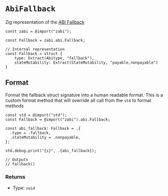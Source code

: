 # `AbiFallback` 

Zig representation of the [ABI Fallback](https://docs.soliditylang.org/en/latest/abi-spec.html#json)

```zig
const zabi = @import("zabi");

const Fallback = zabi.abi.Fallback;

// Internal representation
const Fallback = struct {
    type: Extract(Abitype, "fallback"),
    stateMutability: Extract(StateMutability, "payable,nonpayable")
}
```

## Format

Format the fallback struct signature into a human readable format.
This is a custom format method that will override all call from the `std` to format methods

```zig
const std = @import("std");
const Fallback = @import("zabi").abi.Fallback;

const abi_fallback: Fallback = .{
  .type = .fallback, 
  .stateMutability = .nonpayable,
};

std.debug.print("{s}", .{abi_fallback});

// Outputs
// fallback()
```

### Returns

- Type: `void`
